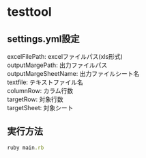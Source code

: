 testtool
=========

## settings.yml設定
excelFilePath: excelファイルパス(xls形式)  
outputMargePath: 出力ファイルパス  
outputMargeSheetName: 出力ファイルシート名  
textfile: テキストファイル名  
columnRow: カラム行数  
targetRow: 対象行数  
targetSheet: 対象シート

## 実行方法
```ruby
ruby main.rb
```